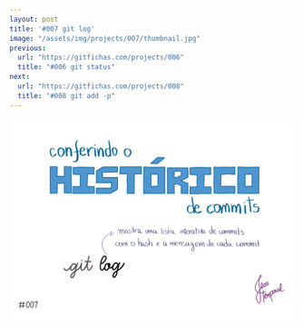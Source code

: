 ```yaml
---
layout: post
title: '#007 git log'
image: "/assets/img/projects/007/thumbnail.jpg"
previous:
  url: "https://gitfichas.com/projects/006"
  title: "#006 git status"
next:
  url: "https://gitfichas.com/projects/008"
  title: "#008 git add -p"
---
```


<img src="/assets/img/projects/007/full.jpg">